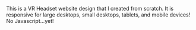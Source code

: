 This is a VR Headset website design that I created from scratch. It is responsive for large desktops, small desktops, tablets, and mobile devices! No Javascript...yet!
